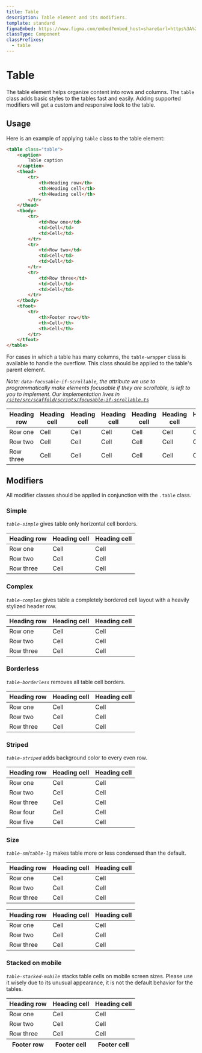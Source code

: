 ```yaml
---
title: Table
description: Table element and its modifiers.
template: standard
figmaEmbed: https://www.figma.com/embed?embed_host=share&url=https%3A%2F%2Fwww.figma.com%2Ffile%2F1xPKoajeYtL7JPQ4ZoENkr%2F%25F0%259F%258C%259E-Atlas-Design-UI-Kit-(Team-Guidance)%3Fnode-id%3D195%253A3262
classType: Component
classPrefixes:
  - table
---
```


# Table

The table element helps organize content into rows and columns. The `table` class adds basic styles to the tables fast and easily. Adding supported modifiers will get a custom and responsive look to the table.

## Usage

Here is an example of applying `table` class to the table element:

```html
<table class="table">
	<caption>
		Table caption
	</caption>
	<thead>
		<tr>
			<th>Heading row</th>
			<th>Heading cell</th>
			<th>Heading cell</th>
		</tr>
	</thead>
	<tbody>
		<tr>
			<td>Row one</td>
			<td>Cell</td>
			<td>Cell</td>
		</tr>
		<tr>
			<td>Row two</td>
			<td>Cell</td>
			<td>Cell</td>
		</tr>
		<tr>
			<td>Row three</td>
			<td>Cell</td>
			<td>Cell</td>
		</tr>
	</tbody>
	<tfoot>
		<tr>
			<th>Footer row</th>
			<th>Cell</th>
			<th>Cell</th>
		</tr>
	</tfoot>
</table>
```

For cases in which a table has many columns, the `table-wrapper` class is available to handle the overflow. This class should be applied to the table's parent element.

_Note: `data-focusable-if-scrollable`, the attribute we use to programmatically make elements focusable if they are scrollable, is left to you to implement. Our implementation lives in [`/site/src/scaffold/scripts/focusable-if-scrollable.ts`](https://github.com/microsoft/atlas-design/tree/main/site/src/scaffold/scripts.focusable-if-scrollable.ts)_

<div class="table-wrapper margin-top-sm" data-focusable-if-scrollable>
	<table class="table">
		<thead>
			<tr>
				<th>Heading row</th>
				<th>Heading cell</th>
				<th>Heading cell</th>
				<th>Heading cell</th>
				<th>Heading cell</th>
				<th>Heading cell</th>
				<th>Heading cell</th>
			</tr>
		</thead>
		<tbody>
			<tr>
				<td>Row one</td>
				<td>Cell</td>
				<td>Cell</td>
				<td>Cell</td>
				<td>Cell</td>
				<td>Cell</td>
				<td>Cell</td>
			</tr>
			<tr>
				<td>Row two</td>
				<td>Cell</td>
				<td>Cell</td>
				<td>Cell</td>
				<td>Cell</td>
				<td>Cell</td>
				<td>Cell</td>
			</tr>
			<tr>
				<td>Row three</td>
				<td>Cell</td>
				<td>Cell</td>
				<td>Cell</td>
				<td>Cell</td>
				<td>Cell</td>
				<td>Cell</td>
			</tr>
		</tbody>
	</table>
</div>

## Modifiers

All modifier classes should be applied in conjunction with the `.table` class.

### Simple

_`table-simple`_ gives table only horizontal cell borders.

<table class="table table-simple margin-top-sm">
	<thead>
		<tr>
			<th>Heading row</th>
			<th>Heading cell</th>
			<th>Heading cell</th>
		</tr>
	</thead>
	<tbody>
		<tr>
			<td>Row one</td>
			<td>Cell</td>
			<td>Cell</td>
		</tr>
		<tr>
			<td>Row two</td>
			<td>Cell</td>
			<td>Cell</td>
		</tr>
		<tr>
			<td>Row three</td>
			<td>Cell</td>
			<td>Cell</td>
		</tr>
	</tbody>
</table>

### Complex

_`table-complex`_ gives table a completely bordered cell layout with a heavily stylized header row.

<table class="table table-complex margin-top-sm">
	<thead>
		<tr>
			<th>Heading row</th>
			<th>Heading cell</th>
			<th>Heading cell</th>
		</tr>
	</thead>
	<tbody>
		<tr>
			<td>Row one</td>
			<td>Cell</td>
			<td>Cell</td>
		</tr>
		<tr>
			<td>Row two</td>
			<td>Cell</td>
			<td>Cell</td>
		</tr>
		<tr>
			<td>Row three</td>
			<td>Cell</td>
			<td>Cell</td>
		</tr>
	</tbody>
</table>

### Borderless

_`table-borderless`_ removes all table cell borders.

<table class="table table-borderless margin-top-sm">
	<thead>
		<tr>
			<th>Heading row</th>
			<th>Heading cell</th>
			<th>Heading cell</th>
		</tr>
	</thead>
	<tbody>
		<tr>
			<td>Row one</td>
			<td>Cell</td>
			<td>Cell</td>
		</tr>
		<tr>
			<td>Row two</td>
			<td>Cell</td>
			<td>Cell</td>
		</tr>
		<tr>
			<td>Row three</td>
			<td>Cell</td>
			<td>Cell</td>
		</tr>
	</tbody>
</table>

### Striped

_`table-striped`_ adds background color to every even row.

<table class="table table-striped margin-top-sm">
	<thead>
		<tr>
			<th>Heading row</th>
			<th>Heading cell</th>
			<th>Heading cell</th>
		</tr>
	</thead>
	<tbody>
		<tr>
			<td>Row one</td>
			<td>Cell</td>
			<td>Cell</td>
		</tr>
		<tr>
			<td>Row two</td>
			<td>Cell</td>
			<td>Cell</td>
		</tr>
		<tr>
			<td>Row three</td>
			<td>Cell</td>
			<td>Cell</td>
		</tr>
		<tr>
			<td>Row four</td>
			<td>Cell</td>
			<td>Cell</td>
		</tr>
		<tr>
			<td>Row five</td>
			<td>Cell</td>
			<td>Cell</td>
		</tr>
	</tbody>
</table>

### Size

_`table-sm`_/_`table-lg`_ makes table more or less condensed than the default.

<table class="table table-sm margin-top-sm">
	<thead>
		<tr>
			<th>Heading row</th>
			<th>Heading cell</th>
			<th>Heading cell</th>
		</tr>
	</thead>
	<tbody>
		<tr>
			<td>Row one</td>
			<td>Cell</td>
			<td>Cell</td>
		</tr>
		<tr>
			<td>Row two</td>
			<td>Cell</td>
			<td>Cell</td>
		</tr>
		<tr>
			<td>Row three</td>
			<td>Cell</td>
			<td>Cell</td>
		</tr>
	</tbody>
</table>

<table class="table table-lg margin-top-sm">
	<thead>
		<tr>
			<th>Heading row</th>
			<th>Heading cell</th>
			<th>Heading cell</th>
		</tr>
	</thead>
	<tbody>
		<tr>
			<td>Row one</td>
			<td>Cell</td>
			<td>Cell</td>
		</tr>
		<tr>
			<td>Row two</td>
			<td>Cell</td>
			<td>Cell</td>
		</tr>
		<tr>
			<td>Row three</td>
			<td>Cell</td>
			<td>Cell</td>
		</tr>
	</tbody>
</table>

### Stacked on mobile

_`table-stacked-mobile`_ stacks table cells on mobile screen sizes. Please use it wisely due to its unusual appearance, it is not the default behavior for the tables.

<table class="table table-stacked-mobile margin-top-sm">
	<thead>
		<tr>
			<th>Heading row</th>
			<th>Heading cell</th>
			<th>Heading cell</th>
		</tr>
	</thead>
	<tbody>
		<tr>
			<td>Row one</td>
			<td>Cell</td>
			<td>Cell</td>
		</tr>
		<tr>
			<td>Row two</td>
			<td>Cell</td>
			<td>Cell</td>
		</tr>
		<tr>
			<td>Row three</td>
			<td>Cell</td>
			<td>Cell</td>
		</tr>
	</tbody>
	<tfoot>
		<tr>
			<th>Footer row</th>
			<th>Footer cell</th>
			<th>Footer cell</th>
		</tr>
	</tfoot>
</table>
